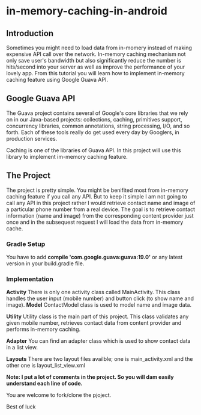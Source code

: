 # in-memory-caching-in-android

## Introduction

Sometimes you might need to load data from in-momery instead of making expensive API call over the network. In-memory caching mechanism not only save user's bandwidth but also significantly reduce the number is hits/second into your server as well as improve the performance of your lovely app. From this tutorial you will learn how to implement in-memory caching feature using Google Guava API.

## Google Guava API
The Guava project contains several of Google's core libraries that we rely on in our Java-based projects: collections, caching, primitives support, concurrency libraries, common annotations, string processing, I/O, and so forth. Each of these tools really do get used every day by Googlers, in production services. 

Caching is one of the libraries of Guava API. In this project will use this library to implement im-memory caching feature.

## The Project
The project is pretty simple. You might be benifited most from in-memory caching feature if you call any API. But to keep it simple I am not going to call any API in this project rather I would retrieve contact name and image of a particular phone number from a real device. The goal is to retrieve contact information (name and image) from the corresponding content provider just once and in the subsequest request I will load the data from in-memory cache. 

### Gradle Setup
You have to add __compile 'com.google.guava:guava:19.0'__ or any latest version in your build.gradle file.

### Implementation

__Activity__
There is only one activity class called MainActivity. This class handles the user input (mobile number) and button click (to show name and image). 
__Model__
ContactModel class is used to model name and image data.

__Utility__
Utility class is the main part of this project. This class validates any given mobile number, retrieves contact data from content provider and performs in-memory caching.

__Adapter__
You can find an adapter class which is used to show contact data in a list view.

__Layouts__
There are two layout files availble; one is main_activity.xml and the other one is layout_list_view.xml

__Note: I put a lot of comments in the project. So you will dam easily understand each line of code.__


You are welcome to fork/clone the pjoject.

Best of luck

